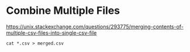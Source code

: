 # Combine Multiple Files 

https://unix.stackexchange.com/questions/293775/merging-contents-of-multiple-csv-files-into-single-csv-file

```
cat *.csv > merged.csv
```
